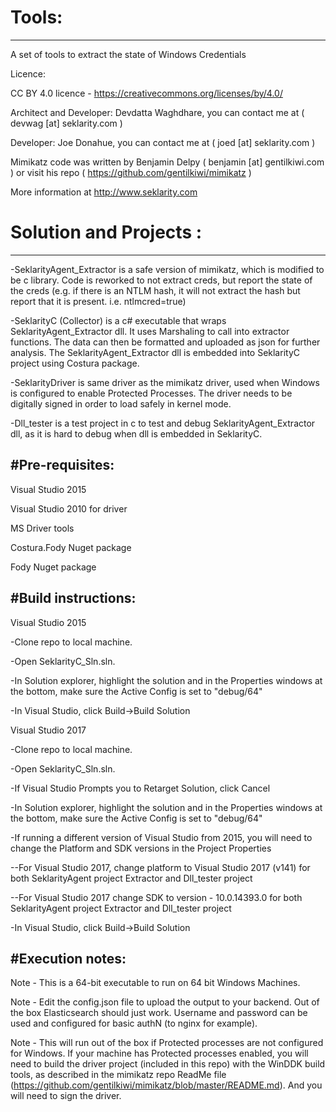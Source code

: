 # Tools:
--------

A set of tools to extract the state of Windows Credentials

Licence:

CC BY 4.0 licence - https://creativecommons.org/licenses/by/4.0/

Architect and Developer: Devdatta Waghdhare, you can contact me at ( devwag [at] seklarity.com )

Developer: Joe Donahue, you can contact me at ( joed [at] seklarity.com )

Mimikatz code was written by Benjamin Delpy ( benjamin [at] gentilkiwi.com ) or visit his repo ( https://github.com/gentilkiwi/mimikatz )

More information at http://www.seklarity.com

# Solution and Projects :
-------------------------

-SeklarityAgent_Extractor is a safe version of mimikatz, which is modified to be c library. Code is reworked to not extract creds, but report the state of the creds
 (e.g. if there is an NTLM hash, it will not extract the hash but  report that it is present. i.e. ntlmcred=true)

-SeklarityC (Collector) is a c# executable that wraps SeklarityAgent_Extractor dll. It uses Marshaling to call into extractor functions. 
 The data can then be formatted and uploaded as json for further analysis. 
 The SeklarityAgent_Extractor dll is embedded into SeklarityC project using Costura package.

-SeklarityDriver is same driver as the mimikatz driver, used when Windows is configured to enable Protected Processes. The driver needs to be digitally signed in order to load safely in kernel mode.

-Dll_tester is a test project in c to test and debug SeklarityAgent_Extractor dll, as it is hard to debug when dll is embedded in SeklarityC.


#Pre-requisites:
-----------------

Visual Studio 2015

Visual Studio 2010 for driver 

MS Driver tools

Costura.Fody Nuget package

Fody Nuget package

#Build instructions:
-----------------
Visual Studio 2015

-Clone repo to local machine.

-Open SeklarityC_Sln.sln.

-In Solution explorer, highlight the solution and in the Properties windows at the bottom, make sure the Active Config is set to "debug/64"

-In Visual Studio, click Build->Build Solution

Visual Studio 2017

-Clone repo to local machine.

-Open SeklarityC_Sln.sln.

-If Visual Studio Prompts you to Retarget Solution, click Cancel

-In Solution explorer, highlight the solution and in the Properties windows at the bottom, make sure the Active Config is set to "debug/64"

-If running a different version of Visual Studio from 2015, you will need to change the Platform and SDK versions in the Project Properties

--For Visual Studio 2017, change platform to Visual Studio 2017 (v141) for both SeklarityAgent project Extractor and Dll_tester project

--For Visual Studio 2017 change SDK to version - 10.0.14393.0 for both SeklarityAgent project Extractor and Dll_tester project

-In Visual Studio, click Build->Build Solution

#Execution notes:
------------------------

Note - This is a 64-bit executable to run on 64 bit Windows Machines.

Note - Edit the config.json file to upload the output to your backend.  Out of the box Elasticsearch should just work.  Username and password can be used and configured for basic authN (to nginx for example).

Note - This will run out of the box if Protected processes are not configured for Windows.  If your machine has Protected processes enabled, you will need to build the driver project (included in this repo) with the WinDDK build tools, as described in the mimikatz repo ReadMe file (https://github.com/gentilkiwi/mimikatz/blob/master/README.md).  And you will need to sign the driver.




